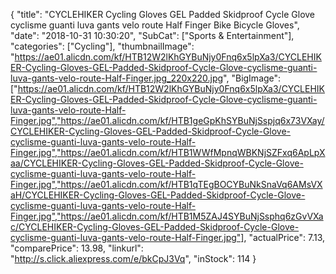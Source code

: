 {
	"title": "CYCLEHIKER Cycling Gloves GEL Padded Skidproof Cycle Glove cyclisme guanti luva gants velo route Half Finger Bike Bicycle Gloves",
	"date": "2018-10-31 10:30:20",
	"SubCat": ["Sports & Entertainment"],
	"categories": ["Cycling"],
	"thumbnailImage": "https://ae01.alicdn.com/kf/HTB12W2lKhGYBuNjy0Fnq6x5lpXa3/CYCLEHIKER-Cycling-Gloves-GEL-Padded-Skidproof-Cycle-Glove-cyclisme-guanti-luva-gants-velo-route-Half-Finger.jpg_220x220.jpg",
	"BigImage": ["https://ae01.alicdn.com/kf/HTB12W2lKhGYBuNjy0Fnq6x5lpXa3/CYCLEHIKER-Cycling-Gloves-GEL-Padded-Skidproof-Cycle-Glove-cyclisme-guanti-luva-gants-velo-route-Half-Finger.jpg","https://ae01.alicdn.com/kf/HTB1geGpKhSYBuNjSspjq6x73VXay/CYCLEHIKER-Cycling-Gloves-GEL-Padded-Skidproof-Cycle-Glove-cyclisme-guanti-luva-gants-velo-route-Half-Finger.jpg","https://ae01.alicdn.com/kf/HTB1WWfMpnqWBKNjSZFxq6ApLpXaa/CYCLEHIKER-Cycling-Gloves-GEL-Padded-Skidproof-Cycle-Glove-cyclisme-guanti-luva-gants-velo-route-Half-Finger.jpg","https://ae01.alicdn.com/kf/HTB1qTEgBOCYBuNkSnaVq6AMsVXaH/CYCLEHIKER-Cycling-Gloves-GEL-Padded-Skidproof-Cycle-Glove-cyclisme-guanti-luva-gants-velo-route-Half-Finger.jpg","https://ae01.alicdn.com/kf/HTB1M5ZAJ4SYBuNjSsphq6zGvVXac/CYCLEHIKER-Cycling-Gloves-GEL-Padded-Skidproof-Cycle-Glove-cyclisme-guanti-luva-gants-velo-route-Half-Finger.jpg"],
	"actualPrice": 7.13,
	"comparePrice": 13.98,
	"linkurl": "http://s.click.aliexpress.com/e/bkCpJ3Vq",
	"inStock": 114
}
